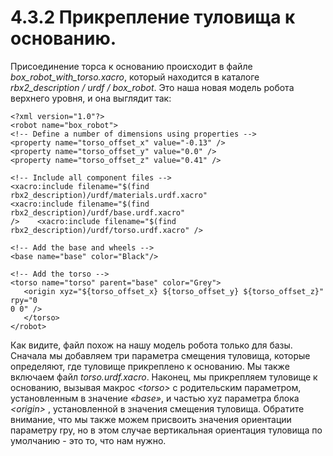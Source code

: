 # 4.3.2 Прикрепление туловища к основанию.

Присоединение торса к основанию происходит в файле _box\_robot\_with\_torso.xacro_, который находится в каталоге _rbx2\_description / urdf / box\_robot_. Это наша новая модель робота верхнего уровня, и она выглядит так:

```text
<?xml version="1.0"?> 
<robot name="box_robot">
<!-- Define a number of dimensions using properties --> 
<property name="torso_offset_x" value="-0.13" /> 
<property name="torso_offset_y" value="0.0" /> 
<property name="torso_offset_z" value="0.41" />

<!-- Include all component files -->
<xacro:include filename="$(find rbx2_description)/urdf/materials.urdf.xacro"
<xacro:include filename="$(find rbx2_description)/urdf/base.urdf.xacro" 
/>    <xacro:include filename="$(find rbx2_description)/urdf/torso.urdf.xacro" />

<!-- Add the base and wheels -->
<base name="base" color="Black"/>

<!-- Add the torso -->
<torso name="torso" parent="base" color="Grey">
   <origin xyz="${torso_offset_x} ${torso_offset_y} ${torso_offset_z}" rpy="0 
0 0" />
   </torso>
</robot>
```

Как видите, файл похож на нашу модель робота только для базы. Сначала мы добавляем три параметра смещения туловища, которые определяют, где туловище прикреплено к основанию. Мы также включаем файл _torso.urdf.xacro_. Наконец, мы прикрепляем туловище к основанию, вызывая макрос _&lt;torso&gt;_ с родительским параметром, установленным в значение _«base»_, и частью xyz параметра блока _&lt;origin&gt;_ , установленной в значения смещения туловища. Обратите внимание, что мы также можем присвоить значения ориентации параметру rpy, но в этом случае вертикальная ориентация туловища по умолчанию - это то, что нам нужно.



